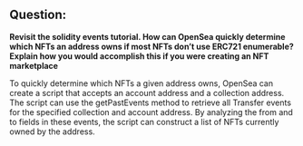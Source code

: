## Question:
**Revisit the solidity events tutorial. How can OpenSea quickly determine which NFTs an address owns if most NFTs don’t use ERC721 enumerable? Explain how you would accomplish this if you were creating an NFT marketplace**

To quickly determine which NFTs a given address owns, OpenSea can create a script that accepts an account address and a collection address. The script can use the getPastEvents method to retrieve all Transfer events for the specified collection and account address. By analyzing the from and to fields in these events, the script can construct a list of NFTs currently owned by the address.
